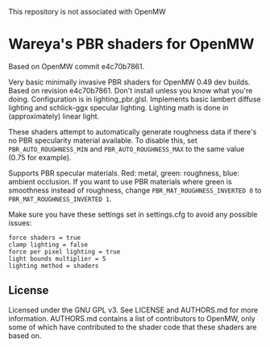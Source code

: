 This repository is not associated with OpenMW

# Wareya's PBR shaders for OpenMW

Based on OpenMW commit e4c70b7861.

Very basic minimally invasive PBR shaders for OpenMW 0.49 dev builds. Based on revision e4c70b7861. Don't install unless you know what you're doing. Configuration is in lighting_pbr.glsl. Implements basic lambert diffuse lighting and schlick-ggx specular lighting. Lighting math is done in (approximately) linear light.

These shaders attempt to automatically generate roughness data if there's no PBR specularity material available. To disable this, set `PBR_AUTO_ROUGHNESS_MIN` and `PBR_AUTO_ROUGHNESS_MAX` to the same value (0.75 for example).

Supports PBR specular materials. Red: metal, green: roughness, blue: ambient occlusion. If you want to use PBR materials where green is smoothness instead of roughness, change `PBR_MAT_ROUGHNESS_INVERTED 0` to `PBR_MAT_ROUGHNESS_INVERTED 1`.

Make sure you have these settings set in settings.cfg to avoid any possible issues:

```
force shaders = true
clamp lighting = false
force per pixel lighting = true
light bounds multiplier = 5
lighting method = shaders
```

## License

Licensed under the GNU GPL v3. See LICENSE and AUTHORS.md for more information. AUTHORS.md contains a list of contributors to OpenMW, only some of which have contributed to the shader code that these shaders are based on.

